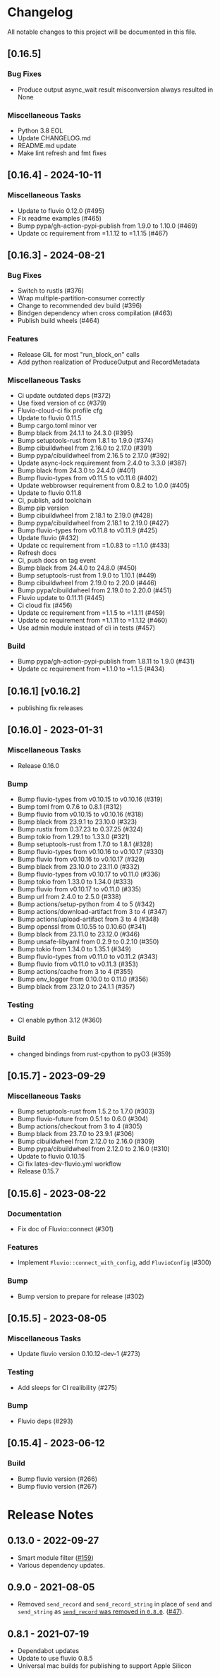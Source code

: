 # Changelog

All notable changes to this project will be documented in this file.

## [0.16.5]

### Bug Fixes

- Produce output async_wait result misconversion always resulted in None

### Miscellaneous Tasks

- Python 3.8 EOL
- Update CHANGELOG.md
- README.md update
- Make lint refresh and fmt fixes

## [0.16.4] - 2024-10-11

### Miscellaneous Tasks

- Update to fluvio 0.12.0 (#495)
- Fix readme examples (#465)
- Bump pypa/gh-action-pypi-publish from 1.9.0 to 1.10.0 (#469)
- Update cc requirement from =1.1.12 to =1.1.15 (#467)

## [0.16.3] - 2024-08-21

### Bug Fixes

- Switch to rustls (#376)
- Wrap multiple-partition-consumer correctly
- Change to recommended dev build (#396)
- Bindgen dependency when cross compilation (#463)
- Publish build wheels (#464)

### Features

- Release GIL for most "run_block_on" calls
- Add python realization of ProduceOutput and RecordMetadata

### Miscellaneous Tasks

- Ci update outdated deps (#372)
- Use fixed version of cc (#379)
- Fluvio-cloud-ci fix profile cfg
- Update to fluvio 0.11.5
- Bump cargo.toml minor ver
- Bump black from 24.1.1 to 24.3.0 (#395)
- Bump setuptools-rust from 1.8.1 to 1.9.0 (#374)
- Bump cibuildwheel from 2.16.0 to 2.17.0 (#391)
- Bump pypa/cibuildwheel from 2.16.5 to 2.17.0 (#392)
- Update async-lock requirement from 2.4.0 to 3.3.0 (#387)
- Bump black from 24.3.0 to 24.4.0 (#401)
- Bump fluvio-types from v0.11.5 to v0.11.6 (#402)
- Update webbrowser requirement from 0.8.2 to 1.0.0 (#405)
- Update to fluvio 0.11.8
- Ci, publish, add toolchain
- Bump pip version
- Bump cibuildwheel from 2.18.1 to 2.19.0 (#428)
- Bump pypa/cibuildwheel from 2.18.1 to 2.19.0 (#427)
- Bump fluvio-types from v0.11.8 to v0.11.9 (#425)
- Update fluvio (#432)
- Update cc requirement from =1.0.83 to =1.1.0 (#433)
- Refresh docs
- Ci, push docs on tag event
- Bump black from 24.4.0 to 24.8.0 (#450)
- Bump setuptools-rust from 1.9.0 to 1.10.1 (#449)
- Bump cibuildwheel from 2.19.0 to 2.20.0 (#446)
- Bump pypa/cibuildwheel from 2.19.0 to 2.20.0 (#451)
- Fluvio update to 0.11.11 (#445)
- Ci cloud fix (#456)
- Update cc requirement from =1.1.5 to =1.1.11 (#459)
- Update cc requirement from =1.1.11 to =1.1.12 (#460)
- Use admin module instead of cli in tests (#457)

### Build

- Bump pypa/gh-action-pypi-publish from 1.8.11 to 1.9.0 (#431)
- Update cc requirement from =1.1.0 to =1.1.5 (#434)

## [0.16.1] [v0.16.2]

- publishing fix releases

## [0.16.0] - 2023-01-31

### Miscellaneous Tasks
- Release 0.16.0

### Bump
- Bump fluvio-types from v0.10.15 to v0.10.16 (#319)
- Bump toml from 0.7.6 to 0.8.1 (#312)
- Bump fluvio from v0.10.15 to v0.10.16 (#318)
- Bump black from 23.9.1 to 23.10.0 (#323)
- Bump rustix from 0.37.23 to 0.37.25 (#324)
- Bump tokio from 1.29.1 to 1.33.0 (#321)
- Bump setuptools-rust from 1.7.0 to 1.8.1 (#328)
- Bump fluvio-types from v0.10.16 to v0.10.17 (#330)
- Bump fluvio from v0.10.16 to v0.10.17 (#329)
- Bump black from 23.10.0 to 23.11.0 (#332)
- Bump fluvio-types from v0.10.17 to v0.11.0 (#336)
- Bump tokio from 1.33.0 to 1.34.0 (#333)
- Bump fluvio from v0.10.17 to v0.11.0 (#335)
- Bump url from 2.4.0 to 2.5.0 (#338)
- Bump actions/setup-python from 4 to 5 (#342)
- Bump actions/download-artifact from 3 to 4 (#347)
- Bump actions/upload-artifact from 3 to 4 (#348)
- Bump openssl from 0.10.55 to 0.10.60 (#341)
- Bump black from 23.11.0 to 23.12.0 (#346)
- Bump unsafe-libyaml from 0.2.9 to 0.2.10 (#350)
- Bump tokio from 1.34.0 to 1.35.1 (#349)
- Bump fluvio-types from v0.11.0 to v0.11.2 (#343)
- Bump fluvio from v0.11.0 to v0.11.3 (#353)
- Bump actions/cache from 3 to 4 (#355)
- Bump env_logger from 0.10.0 to 0.11.0 (#356)
- Bump black from 23.12.0 to 24.1.1 (#357)

### Testing
- CI enable python 3.12 (#360)

### Build
- changed bindings from rust-cpython to pyO3 (#359)

## [0.15.7] - 2023-09-29

### Miscellaneous Tasks

- Bump setuptools-rust from 1.5.2 to 1.7.0 (#303)
- Bump fluvio-future from 0.5.1 to 0.6.0 (#304)
- Bump actions/checkout from 3 to 4 (#305)
- Bump black from 23.7.0 to 23.9.1 (#306)
- Bump cibuildwheel from 2.12.0 to 2.16.0 (#309)
- Bump pypa/cibuildwheel from 2.12.0 to 2.16.0 (#310)
- Update to fluvio 0.10.15
- Ci fix lates-dev-fluvio.yml workflow
- Release 0.15.7

## [0.15.6] - 2023-08-22

### Documentation

- Fix doc of Fluvio::connect (#301)

### Features

- Implement `Fluvio::connect_with_config`, add `FluvioConfig` (#300)

### Bump

- Bump version to prepare for release (#302)

## [0.15.5] - 2023-08-05

### Miscellaneous Tasks

- Update fluvio version 0.10.12-dev-1 (#273)

### Testing

- Add sleeps for CI realibility (#275)

### Bump

- Fluvio deps (#293)

## [0.15.4] - 2023-06-12

### Build

- Bump fluvio version (#266)
- Bump fluvio version (#267)

# Release Notes

## 0.13.0 - 2022-09-27
* Smart module filter ([#159](https://github.com/infinyon/fluvio-client-python/pull/159))
* Various dependency updates.

## 0.9.0 - 2021-08-05
* Removed `send_record` and `send_record_string` in place of `send` and
`send_string` as [`send_record` was removed in `0.8.0`](https://github.com/infinyon/fluvio/blob/master/CHANGELOG.md#platform-version-080---2021-04-27). ([#47](https://github.com/infinyon/fluvio-client-python/pull/47)).

## 0.8.1 - 2021-07-19
* Dependabot updates
* Update to use fluvio 0.8.5
* Universal mac builds for publishing to support Apple Silicon

